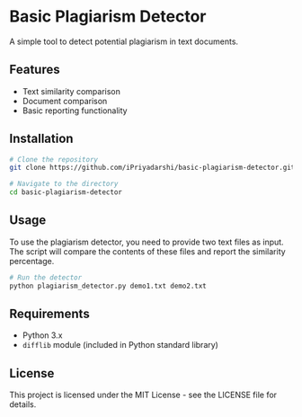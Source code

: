 # Basic Plagiarism Detector

A simple tool to detect potential plagiarism in text documents.

## Features

- Text similarity comparison
- Document comparison
- Basic reporting functionality

## Installation

```bash
# Clone the repository
git clone https://github.com/iPriyadarshi/basic-plagiarism-detector.git

# Navigate to the directory
cd basic-plagiarism-detector

```

## Usage
To use the plagiarism detector, you need to provide two text files as input. The script will compare the contents of these files and report the similarity percentage.

```bash
# Run the detector
python plagiarism_detector.py demo1.txt demo2.txt
```
## Requirements
- Python 3.x
- `difflib` module (included in Python standard library)

## License

This project is licensed under the MIT License - see the LICENSE file for details.
